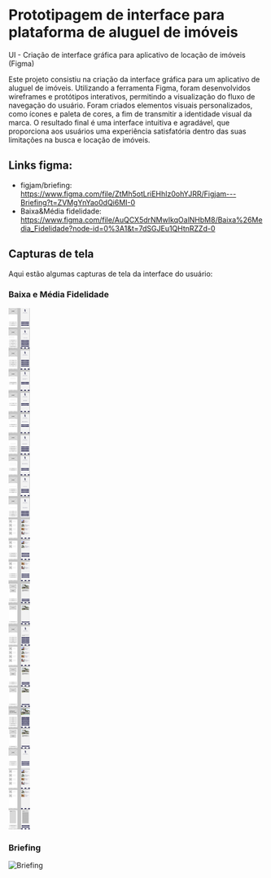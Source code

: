 # Prototipagem de interface para plataforma de aluguel de imóveis
UI - Criação de interface gráfica para aplicativo de locação de imóveis (Figma)

Este projeto consistiu na criação da interface gráfica para um aplicativo de aluguel de imóveis. Utilizando a ferramenta Figma, foram desenvolvidos wireframes e protótipos interativos, permitindo a visualização do fluxo de navegação do usuário. Foram criados elementos visuais personalizados, como ícones e paleta de cores, a fim de transmitir a identidade visual da marca. O resultado final é uma interface intuitiva e agradável, que proporciona aos usuários uma experiência satisfatória dentro das suas limitações na busca e locação de imóveis.

## Links figma:
- figjam/briefing: https://www.figma.com/file/ZtMh5otLriEHhIz0ohYJRR/Figjam---Briefing?t=ZVMgYnYao0dQi6MI-0
- Baixa&Média fidelidade: https://www.figma.com/file/AuQCX5drNMwIkqOalNHbM8/Baixa%26Media_Fidelidade?node-id=0%3A1&t=7dSGJEu1QHtnRZZd-0

## Capturas de tela

Aqui estão algumas capturas de tela da interface do usuário:

### Baixa e Média Fidelidade

![Baixa e Média Fidelidade](Baixa&Media_Fidelidade.png)

### Briefing

![Briefing](./https://github.com/Sergio-Gabriell/UI-aplicativo-de-aluguel-de-imoveis/blob/master/Figjam%20-%20Briefing.png?raw=true)

